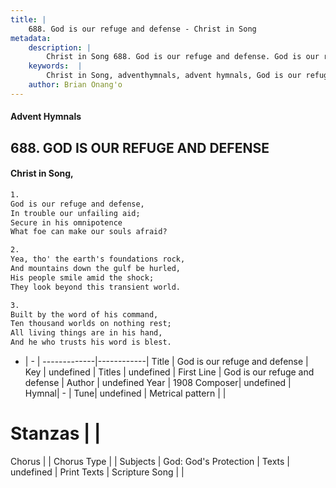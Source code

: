 ```yaml
---
title: |
    688. God is our refuge and defense - Christ in Song
metadata:
    description: |
        Christ in Song 688. God is our refuge and defense. God is our refuge and defense, In trouble our unfailing aid; Secure in his omnipotence What foe can make our souls afraid?
    keywords:  |
        Christ in Song, adventhymnals, advent hymnals, God is our refuge and defense, God is our refuge and defense. 
    author: Brian Onang'o
---
```


#### Advent Hymnals
## 688. GOD IS OUR REFUGE AND DEFENSE
####  Christ in Song,

```txt
1.
God is our refuge and defense,
In trouble our unfailing aid;
Secure in his omnipotence
What foe can make our souls afraid?

2.
Yea, tho' the earth's foundations rock,
And mountains down the gulf be hurled,
His people smile amid the shock;
They look beyond this transient world.

3.
Built by the word of his command,
Ten thousand worlds on nothing rest;
All living things are in his hand,
And he who trusts his word is blest.

```

- |   -  |
-------------|------------|
Title | God is our refuge and defense |
Key | undefined |
Titles | undefined |
First Line | God is our refuge and defense |
Author | undefined
Year | 1908
Composer| undefined |
Hymnal|  - |
Tune| undefined |
Metrical pattern | |
# Stanzas |  |
Chorus |  |
Chorus Type |  |
Subjects | God: God's Protection |
Texts | undefined |
Print Texts | 
Scripture Song |  |
    
